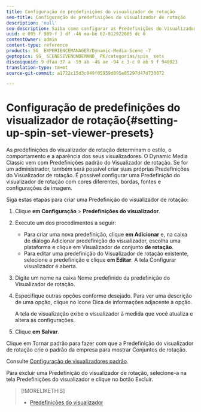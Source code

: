```yaml
---
title: Configuração de predefinições do visualizador de rotação
seo-title: Configuração de predefinições do visualizador de rotação
description: 'null'
seo-description: Saiba como configurar as Predefinições do Visualizador de rotação.
uuid: e 095 f 989-f 3 df -46 ea-be 62-812922805 dc 0
contentOwner: admin
content-type: reference
products: SG_ EXPERIENCEMANAGER/Dynamic-Media-Scene -7
geptopics: SG_ SCENESEVENONDEMAND_ PK/categorias/spin_ sets
discoiquuid: 9 dfaa 37 a -59 ab -46 ae -94 c 3-c 0 ab 9 f 940023
translation-type: tm+mt
source-git-commit: a1722c15d3c049f05959d895e85297d47d730872

---
```



# Configuração de predefinições do visualizador de rotação{#setting-up-spin-set-viewer-presets}

As predefinições do visualizador de rotação determinam o estilo, o comportamento e a aparência dos seus visualizadores. O Dynamic Media Classic vem com Predefinições padrão do Visualizador de rotação. Se for um administrador, também será possível criar suas próprias Predefinições do Visualizador de rotação. É possível configurar uma Predefinição do visualizador de rotação com cores diferentes, bordas, fontes e configurações de imagem.

Siga estas etapas para criar uma Predefinição do visualizador de rotação:

1. Clique **em Configuração** &gt; **Predefinições do visualizador**.
1. Execute um dos procedimentos a seguir:

   * Para criar uma nova predefinição, clique **em Adicionar** e, na caixa de diálogo Adicionar predefinição do visualizador, escolha uma plataforma e clique em Visualizador de conjunto **de rotação**.
   * Para editar uma predefinição do Visualizador de rotação existente, selecione a predefinição e clique **em Editar**.
   A tela Configurar visualizador é aberta.

1. Digite um nome na caixa Nome predefinido da predefinição do Visualizador de rotação.
1. Especifique outras opções conforme desejado. Para ver uma descrição de uma opção, clique no ícone Dica de informações adjacente à opção.

   A tela de visualização exibe o visualizador à medida que você atualiza e altera as configurações.

1. Clique **em Salvar**.

Clique em Tornar padrão para fazer com que a Predefinição do visualizador de rotação crie o padrão da empresa para mostrar Conjuntos de rotação.

Consulte [Configuração de visualizadores padrão](application-setup.md#configuring_default_viewers).

Para excluir uma Predefinição do visualizador de rotação, selecione-a na tela Predefinições do visualizador e clique no botão Excluir.

>[!MORELIKETHIS]
>
>* [Predefinições do visualizador](application-setup.md#viewer_presets)

